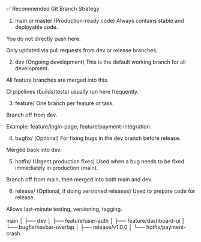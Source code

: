 ✅ Recommended Git Branch Strategy
1. main or master (Production-ready code)
Always contains stable and deployable code.

You do not directly push here.

Only updated via pull requests from dev or release branches.

2. dev (Ongoing development)
This is the default working branch for all development.

All feature branches are merged into this.

CI pipelines (builds/tests) usually run here frequently.

3. feature/<feature-name>
One branch per feature or task.

Branch off from dev.

Example: feature/login-page, feature/payment-integration.

4. bugfix/<bug-name> (Optional)
For fixing bugs in the dev branch before release.

Merged back into dev.

5. hotfix/<issue-name> (Urgent production fixes)
Used when a bug needs to be fixed immediately in production (main).

Branch off from main, then merged into both main and dev.

6. release/<version> (Optional, if doing versioned releases)
Used to prepare code for release.

Allows last-minute testing, versioning, tagging.



main
│
├── dev
│   ├── feature/user-auth
│   ├── feature/dashboard-ui
│   └── bugfix/navbar-overlap
│
├── release/v1.0.0
│
└── hotfix/payment-crash
